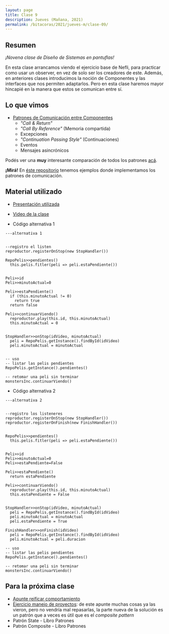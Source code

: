 ```yaml
---
layout: page
title: Clase 9
description: Jueves (Mañana, 2021)
permalink: /bitacoras/2021/jueves-m/clase-09/
---
```


## Resumen

*¡Novena clase de Diseño de Sistemas en pantuflas!*

En esta clase arrancamos viendo el ejercicio base de Nefli, para practicar como usar un observer, en vez de solo ser los creadores de este.
Además, en anteriores clases introducimos la noción de Componentes y las interfaces que nos permiten adaptarlos. Pero en esta clase haremos mayor hincapié en la manera que estos se comunican entre sí.

## Lo que vimos

- [Patrones de Comunicación entre Componentes](https://docs.google.com/document/d/1EVPwqFyq2TW5Z5_VUeWdh9yLesxPBbSBzke2jHNURuk/edit)
  - _"Call & Return"_
  - _"Call By Reference"_ (Memoria compartida)
  - Excepciones
  - _"Continuation Passing Style"_ (Continuaciones)
  - Eventos
  - Mensajes asincrónicos

Podés ver una **muy** interesante comparación de todos los patrones [acá](https://docs.google.com/document/d/1dBaf8tILr37iD2mNMiZsfeYdL7AADW698skIkkoVU9g/edit).

**¡Mirá!** En [éste repositorio](https://github.com/dds-utn/patrones-comunicacion) tenemos ejemplos donde implementamos los patrones de comunicación.

## Material utilizado

- [Presentación utilizada](https://docs.google.com/presentation/d/1AE7Zb-dFgZqKJRo0xkesrC8C1w_ngZ2f7IDLW_nFnKo/edit?usp=sharing)
- [Video de la clase](https://youtu.be/9UYIo4qlTv0)

- Código alternativa 1

```
---alternativa 1


--registro el listen
reproductor.registerOnStop(new StopHandler())

RepoPelis>>pendientes()
  this.pelis.fitler(peli => peli.estaPendiente())


Peli>>id
Peli>>minutoActual=0

Peli>>estaPendiente()
  if (this.minutoActual != 0)
    return true
  return false

Peli>>continuarViendo()
  reproductor.play(this.id, this.minutoActual)
  this.minutoActual = 0


StopHandler>>onStop(idVideo, minutoActual)
  peli = RepoPelis.getInstance().findById(idVideo)
  peli.minutoActual = minutoActual


-- uso
-- listar las pelis pendientes
RepoPelis.getInstance().pendientes()

-- retomar una peli sin terminar
monstersInc.continuarViendo()

```

- Código alternativa 2

```
---alternativa 2


--registro los listeneres
reproductor.registerOnStop(new StopHandler())
reproductor.registerOnFinish(new FinishHandler())


RepoPelis>>pendientes()
  this.pelis.fitler(peli => peli.estaPendiente())


Peli>>id
Peli>>minutoActual=0
Peli>>estaPendiente=False

Peli>>estaPendiente()
  return estaPendiente

Peli>>continuarViendo()
  reproductor.play(this.id, this.minutoActual)
  this.estaPendiente = False


StopHandler>>onStop(idVideo, minutoActual)
  peli = RepoPelis.getInstance().findById(idVideo)
  peli.minutoActual = minutoActual
  peli.estaPendiente = True

FinishHandler>>onFinish(idVideo)
  peli = RepoPelis.getInstance().findById(idVideo)
  peli.minutoActual = peli.duracion

-- uso
-- listar las pelis pendientes
RepoPelis.getInstance().pendientes()

-- retomar una peli sin terminar
monstersInc.continuarViendo()
```


## Para la próxima clase

- [Apunte reificar comportamiento](https://docs.google.com/document/d/1RnmKXlQ5tdIasBmFiYFOOe8_JZMSetaT1APLLE9NGIE/edit#heading=h.xuj11ffam8am)
- [Ejercicio manejo de proyectos](https://docs.google.com/document/d/1RqEERDOr2ZVNGUKkMVrnbgu0jT12mc4cB_t0Tg3tAeM/edit): de este apunte muchas cosas ya las vieron, pero no vendría mal repasarlas, la parte nueva de la solución es un patrón que a veces es útil que es el _composite pattern_
- Patrón State - Libro Patrones
- Patrón Composite - Libro Patrones
